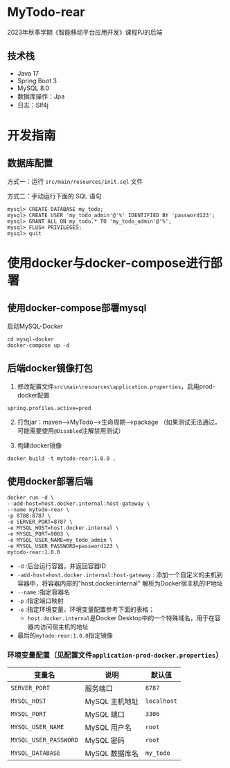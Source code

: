 # MyTodo-rear

2023年秋季学期《智能移动平台应用开发》课程PJ的后端

## 技术栈

- Java 17
- Spring Boot 3
- MySQL 8.0
- 数据库操作：Jpa
- 日志：Slf4j

# 开发指南

## 数据库配置

方式一：运行 `src/main/resources/init.sql` 文件

方式二：手动运行下面的 SQL 语句

```shell
mysql> CREATE DATABASE my_todo;
mysql> CREATE USER 'my_todo_admin'@'%' IDENTIFIED BY 'password123';
mysql> GRANT ALL ON my_todo.* TO 'my_todo_admin'@'%';
mysql> FLUSH PRIVILEGES;
mysql> quit
```

# 使用docker与docker-compose进行部署

## 使用docker-compose部署mysql

启动MySQL-Docker

```Shell
cd mysql-docker
docker-compose up -d
```

## 后端docker镜像打包

1. 修改配置文件`src\main\resources\application.properties`，启用prod-docker配置

```properties
spring.profiles.active=prod
```

2. 打包jar：maven-->MyTodo-->生命周期-->package （如果测试无法通过，可能需要使用`@Disabled`注解禁用测试）

3. 构建docker镜像

```shell
docker build -t mytodo-rear:1.0.0 .
```

## 使用docker部署后端

```shell
docker run -d \
--add-host=host.docker.internal:host-gateway \
--name mytodo-rear \
-p 8788:8787 \
-e SERVER_PORT=8787 \
-e MYSQL_HOST=host.docker.internal \
-e MYSQL_PORT=9003 \
-e MYSQL_USER_NAME=my_todo_admin \
-e MYSQL_USER_PASSWORD=password123 \
mytodo-rear:1.0.0 
```

- `-d` :后台运行容器，并返回容器ID
- `-add-host=host.docker.internal:host-gateway` : 添加一个自定义的主机到容器中，将容器内部的"host.docker.internal"
  解析为Docker宿主机的IP地址
- `--name` :指定容器名
- `-p` :指定端口映射
- `-e` :指定环境变量，环境变量配置参考下面的表格；
    - `host.docker.internal`是Docker Desktop中的一个特殊域名，用于在容器内访问宿主机的地址
- 最后的`mytodo-rear:1.0.0`指定镜像

### 环境变量配置（见配置文件`application-prod-docker.properties`）

| 变量名                   | 说明         | 默认值         |
|-----------------------|------------|-------------|
| `SERVER_PORT`         | 服务端口       | `8787`      |
| `MYSQL_HOST`          | MySQL 主机地址 | `localhost` |
| `MYSQL_PORT`          | MySQL 端口   | `3306`      |
| `MYSQL_USER_NAME`     | MySQL 用户名  | `root`      |
| `MYSQL_USER_PASSWORD` | MySQL 密码   | `root`      |
| `MYSQL_DATABASE`      | MySQL 数据库名 | `my_todo`   |